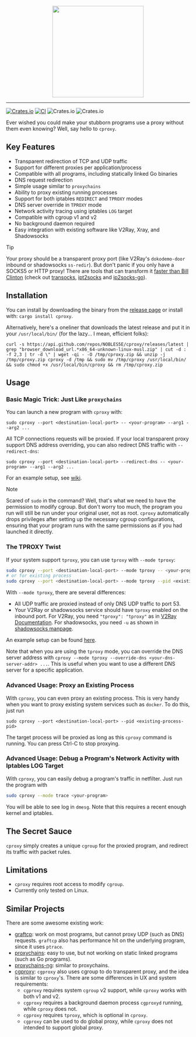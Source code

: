 <p align="center">
<img width="250px" src="https://user-images.githubusercontent.com/18649508/139117888-4f631b07-0b40-4d24-b478-fb805ceef689.png" />
</p>
<hr/>

[![Crates.io](https://img.shields.io/crates/v/cproxy)](https://crates.io/crates/cproxy) [![CI](https://github.com/NOBLES5E/cproxy/actions/workflows/build.yml/badge.svg)](https://github.com/NOBLES5E/cproxy/actions/workflows/build.yml) ![Crates.io](https://img.shields.io/crates/d/cproxy) ![Crates.io](https://img.shields.io/crates/l/cproxy)

Ever wished you could make your stubborn programs use a proxy without them even knowing? Well, say hello to `cproxy`.

## Key Features

- Transparent redirection of TCP and UDP traffic
- Support for different proxies per application/process
- Compatible with all programs, including statically linked Go binaries
- DNS request redirection
- Simple usage similar to `proxychains`
- Ability to proxy existing running processes
- Support for both iptables `REDIRECT` and `TPROXY` modes
- DNS server override in `TPROXY` mode
- Network activity tracing using iptables `LOG` target
- Compatible with cgroup v1 and v2
- No background daemon required
- Easy integration with existing software like V2Ray, Xray, and Shadowsocks

> [!TIP]
> Your proxy should be a transparent proxy port (like V2Ray's `dokodemo-door` inbound or shadowsocks `ss-redir`). But don't panic if you only have a SOCKS5 or HTTP proxy! There are tools that can transform it [faster than Bill Clinton](https://youtu.be/Dv0PxINy2ds?t=570) (check out [transocks](https://github.com/cybozu-go/transocks), [ipt2socks](https://github.com/zfl9/ipt2socks) and [ip2socks-go](https://github.com/lcdbin/ip2socks-go)).

## Installation

You can install by downloading the binary from the [release page](https://github.com/NOBLES5E/cproxy/releases) or install with: `cargo install cproxy`.

Alternatively, here's a oneliner that downloads the latest release and put it in your `/usr/local/bin/` (for the lazy... I mean, efficient folks):

```
curl -s https://api.github.com/repos/NOBLES5E/cproxy/releases/latest | grep "browser_download_url.*x86_64-unknown-linux-musl.zip" | cut -d : -f 2,3 | tr -d \" | wget -qi - -O /tmp/cproxy.zip && unzip -j /tmp/cproxy.zip cproxy -d /tmp && sudo mv /tmp/cproxy /usr/local/bin/ && sudo chmod +x /usr/local/bin/cproxy && rm /tmp/cproxy.zip
```

## Usage

### Basic Magic Trick: Just Like `proxychains`

You can launch a new program with `cproxy` with:

```
sudo cproxy --port <destination-local-port> -- <your-program> --arg1 --arg2 ...
```

All TCP connections requests will be proxied. If your local transparent proxy support DNS address overriding, you can
also redirect DNS traffic with `--redirect-dns`:

```
sudo cproxy --port <destination-local-port> --redirect-dns -- <your-program> --arg1 --arg2 ...
```

For an example setup, see [wiki](https://github.com/NOBLES5E/cproxy/wiki/Example-setup-with-V2Ray).

> [!NOTE]
> Scared of `sudo` in the command? Well, that's what we need to have the permission to modify cgroup. But don't worry too much, the program you run will still be run under your original user, not as root. `cproxy` automatically drops privileges after setting up the necessary cgroup configurations, ensuring that your program runs with the same permissions as if you had launched it directly.

### The TPROXY Twist

If your system support `tproxy`, you can use `tproxy` with `--mode tproxy`:

```bash
sudo cproxy --port <destination-local-port> --mode tproxy -- <your-program> --arg1 --arg2 ...
# or for existing process
sudo cproxy --port <destination-local-port> --mode tproxy --pid <existing-process-pid>
```

With `--mode tproxy`, there are several differences:

* All UDP traffic are proxied instead of only DNS UDP traffic to port 53.
* Your V2Ray or shadowsocks service should have `tproxy` enabled on the inbound port. For V2Ray, you
  need `"tproxy": "tproxy"` as
  in [V2Ray Documentation](https://www.v2ray.com/en/configuration/transport.html#sockoptobject). For shadowsocks, you
  need `-u` as shown in [shadowsocks manpage](http://manpages.org/ss-redir).

An example setup can be found [here](https://github.com/NOBLES5E/cproxy/wiki/Example-setup-with-V2Ray).

Note that when you are using the `tproxy` mode, you can override the DNS server address
with `cproxy --mode tproxy --override-dns <your-dns-server-addr> ...`. This is useful when you want to use a different
DNS server for a specific application.

### Advanced Usage: Proxy an Existing Process

With `cproxy`, you can even proxy an existing process. This is very handy when you want to proxy existing system
services such as `docker`. To do this, just run

```
sudo cproxy --port <destination-local-port> --pid <existing-process-pid>
```

The target process will be proxied as long as this `cproxy` command is running. You can press Ctrl-C to stop proxying.

### Advanced Usage: Debug a Program's Network Activity with Iptables LOG Target

With `cproxy`, you can easily debug a program's traffic in netfilter. Just run the program with

```bash
sudo cproxy --mode trace <your-program>
```

You will be able to see log in `dmesg`. Note that this requires a recent enough kernel and iptables.

## The Secret Sauce

`cproxy` simply creates a unique `cgroup` for the proxied program, and redirect its traffic with packet rules.

## Limitations

* `cproxy` requires root access to modify `cgroup`.
* Currently only tested on Linux.

## Similar Projects

There are some awesome existing work:

* [graftcp](https://github.com/hmgle/graftcp): work on most programs, but cannot proxy UDP (such as DNS)
  requests. `graftcp` also has performance hit on the underlying program, since it uses `ptrace`.
* [proxychains](https://github.com/haad/proxychains): easy to use, but not working on static linked programs (such as Go
  programs).
* [proxychains-ng](https://github.com/rofl0r/proxychains-ng): similar to proxychains.
* [cgproxy](https://github.com/springzfx/cgproxy): `cgproxy` also uses cgroup to do transparent proxy, and the idea is
  similar to `cproxy`'s. There are some differences in UX and system requirements:
    * `cgproxy` requires system `cgroup` v2 support, while `cproxy` works with both v1 and v2.
    * `cgproxy` requires a background daemon process `cgproxyd` running, while `cproxy` does not.
    * `cgproxy` requires `tproxy`, which is optional in `cproxy`.
    * `cgproxy` can be used to do global proxy, while `cproxy` does not intended to support global proxy.
